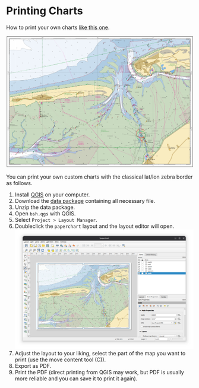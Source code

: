# Printing Charts

How to print your own charts [like this one](print/Juist.pdf).

![printed chart](print/chart.png)

You can print your own custom charts with the classical lat/lon zebra border as follows.

1. Install [QGIS](https://qgis.org/) on your computer.
2. Download the [data package](qmap-data.zip) containing all necessary file.
3. Unzip the data package.
4. Open `bsh.qgs` with QGIS.
5. Select `Project > Layout Manager`.
6. Doubleclick the `paperchart` layout and the layout editor will open.
   ![layout editor](print/layout.png)
7. Adjust the layout to your liking, select the part of the map you want to print (use the move content tool (C)).
8. Export as PDF.
9. Print the PDF (direct printing from QGIS may work, but PDF is usually more reliable and you can save it to print it again).
